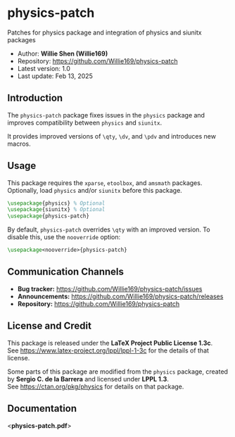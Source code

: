 # physics-patch

Patches for physics package and integration of physics and siunitx packages

* Author: **Willie Shen (Willie169)**
* Repository: <https://github.com/Willie169/physics-patch>
* Latest version: 1.0
* Last update: Feb 13, 2025

## Introduction

The `physics-patch` package fixes issues in the `physics` package and improves compatibility between `physics` and `siunitx`.

It provides improved versions of `\qty`, `\dv`, and `\pdv` and introduces new macros.

## Usage

This package requires the `xparse`, `etoolbox`, and `amsmath` packages.  
Optionally, load `physics` and/or `siunitx` before this package.

```latex
\usepackage{physics} % Optional
\usepackage{siunitx} % Optional
\usepackage{physics-patch}
```

By default, `physics-patch` overrides `\qty` with an improved version. To disable this, use the `nooverride` option:

```latex
\usepackage<nooverride>{physics-patch}
```

## Communication Channels

* **Bug tracker:** <https://github.com/Willie169/physics-patch/issues>
* **Announcements:** <https://github.com/Willie169/physics-patch/releases>
* **Repository:** <https://github.com/Willie169/physics-patch>

## License and Credit

This package is released under the **LaTeX Project Public License  1.3c**.  
See <https://www.latex-project.org/lppl/lppl-1-3c> for the details of that license.

Some parts of this package are modified from the `physics` package, created by **Sergio C. de la Barrera** and licensed under **LPPL 1.3**.  
See <https://ctan.org/pkg/physics> for details on that package.

## Documentation

<**physics-patch.pdf**>